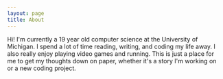```yaml
---
layout: page
title: About
---
```


Hi! I'm currently a 19 year old computer science at the University of Michigan. I spend a lot of time reading, writing, and coding my life away. I also really enjoy playing video games and running. This is just a place for me to get my thoughts down on paper, whether it's a story I'm working on or a new coding project. 
